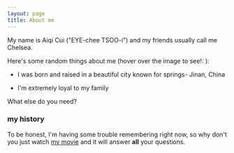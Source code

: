 ```yaml
---
layout: page
title: About me
---
```



My name is Aiqi Cui ("EYE-chee TSOO-i") and my friends usually call me Chelsea. 

Here's some random things about me (hover over the image to see!: ):


- I was born and raised in a beautiful city known for springs- Jinan, China


- I'm extremely loyal to my family

What else do you need?

### my history

To be honest, I'm having some trouble remembering right now, so why don't you just watch [my movie](http://en.wikipedia.org/wiki/The_Princess_Bride_%28film%29) and it will answer **all** your questions.